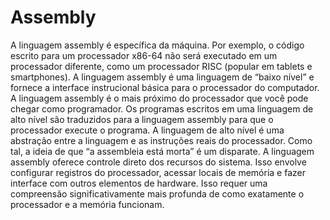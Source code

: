 # Assembly 
 A linguagem assembly é específica da máquina. Por exemplo, o código escrito para um processador x86-64 não será executado em um processador diferente, como um processador RISC (popular em tablets e smartphones).
A linguagem assembly é uma linguagem de “baixo nível” e fornece a interface instrucional básica para o processador do computador. A linguagem assembly é o mais próximo do processador que você pode chegar como programador. Os programas escritos em uma linguagem de alto nível são traduzidos para a linguagem assembly para que o processador execute o programa. A linguagem de alto nível é uma abstração entre a linguagem e as instruções reais do processador. Como tal, a ideia de que “a assembleia está morta” é um disparate.
A linguagem assembly oferece controle direto dos recursos do sistema. Isso envolve configurar registros do processador, acessar locais de memória e fazer interface com outros elementos de hardware. Isso requer uma compreensão significativamente mais profunda de como exatamente o processador e a memória funcionam.
